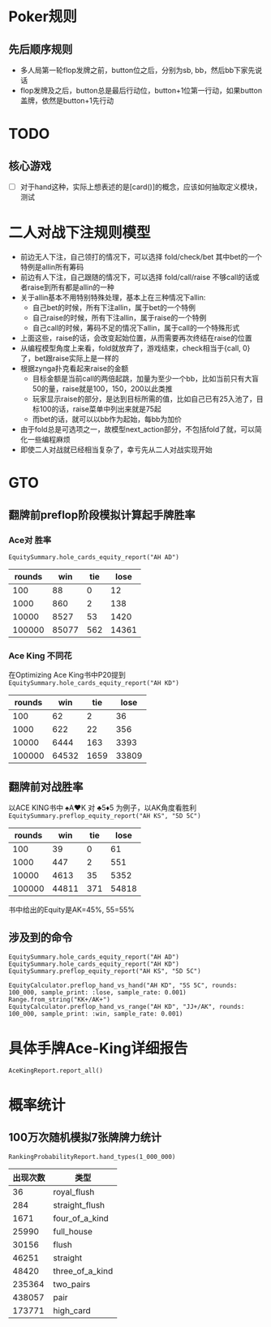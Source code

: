 # Poker规则

## 先后顺序规则

- 多人局第一轮flop发牌之前，button位之后，分别为sb, bb，然后bb下家先说话
- flop发牌及之后，button总是最后行动位，button+1位第一行动，如果button盖牌，依然是button+1先行动

# TODO

## 核心游戏

- [ ] 对于hand这种，实际上想表述的是[card()]的概念，应该如何抽取定义模块，测试

# 二人对战下注规则模型

- 前边无人下注，自己领打的情况下，可以选择 fold/check/bet 其中bet的一个特例是allin所有筹码
- 前边有人下注，自己跟随的情况下，可以选择 fold/call/raise 不够call的话或者raise到所有都是allin的一种
- 关于allin基本不用特别特殊处理，基本上在三种情况下allin:
  - 自己bet的时候，所有下注allin，属于bet的一个特例
  - 自己raise的时候，所有下注allin，属于raise的一个特例
  - 自己call的时候，筹码不足的情况下allin，属于call的一个特殊形式
- 上面这些，raise的话，会改变起始位置，从而需要再次终结在raise的位置
- 从编程模型角度上来看，fold就放弃了，游戏结束，check相当于{call, 0}了，bet跟raise实际上是一样的
- 根据zynga扑克看起来raise的金额
  - 目标金额是当前call的两倍起跳，加量为至少一个bb，比如当前只有大盲50的量，raise就是100，150，200以此类推
  - 玩家显示raise的部分，是达到目标所需的值，比如自己已有25入池了，目标100的话，raise菜单中列出来就是75起
  - 而bet的话，就可以以bb作为起始，每bb为加价
- 由于fold总是可选项之一，故模型next_action部分，不包括fold了就，可以简化一些编程麻烦
- 即使二人对战就已经相当复杂了，幸亏先从二人对战实现开始

# GTO

## 翻牌前preflop阶段模拟计算起手牌胜率

### Ace对 胜率
`EquitySummary.hole_cards_equity_report("AH AD")`

| rounds |   win | tie |  lose |
|--------|-------|-----|-------|
|    100 |    88 |   0 |    12 |
|   1000 |   860 |   2 |   138 |
|  10000 |  8527 |  53 |  1420 |
| 100000 | 85077 | 562 | 14361 |

### Ace King 不同花
在Optimizing Ace King书中P20提到
`EquitySummary.hole_cards_equity_report("AH KD")`

| rounds |   win | tie |  lose |
|--------|-------|-----|-------|
|    100 |    62 |   2 |    36 |
|   1000 |   622 |  22 |   356 |
|  10000 |  6444 | 163 |  3393 |
| 100000 | 64532 |1659 | 33809 |

## 翻牌前对战胜率
以ACE KING书中 ♠️A♥️K 对 ♣️5♦️5 为例子，以AK角度看胜利
`EquitySummary.preflop_equity_report("AH KS", "5D 5C")`

| rounds |   win | tie |  lose |
|--------|-------|-----|-------|
|    100 |    39 |   0 |    61 |
|   1000 |   447 |   2 |   551 |
|  10000 |  4613 |  35 |  5352 |
| 100000 | 44811 | 371 | 54818 |

书中给出的Equity是AK=45%, 55=55%

## 涉及到的命令
```
EquitySummary.hole_cards_equity_report("AH AD")
EquitySummary.hole_cards_equity_report("AH KD")
EquitySummary.preflop_equity_report("AH KS", "5D 5C")

EquityCalculator.preflop_hand_vs_hand("AH KD", "5S 5C", rounds: 100_000, sample_print: :lose, sample_rate: 0.001)
Range.from_string("KK+/AK+")
EquityCalculator.preflop_hand_vs_range("AH KD", "JJ+/AK", rounds: 100_000, sample_print: :win, sample_rate: 0.001)
```
# 具体手牌Ace-King详细报告
```
AceKingReport.report_all()
```
# 概率统计

## 100万次随机模拟7张牌牌力统计
`RankingProbabilityReport.hand_types(1_000_000)`

|   出现次数 |          类型   |
|-----------|-----------------|
|        36 | royal_flush     |  
|       284 | straight_flush  | 
|      1671 | four_of_a_kind  | 
|     25990 | full_house      | 
|     30156 | flush           | 
|     46251 | straight        | 
|     48420 | three_of_a_kind | 
|    235364 | two_pairs       | 
|    438057 | pair            | 
|    173771 | high_card       | 
